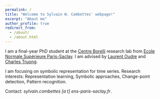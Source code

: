```yaml
---
permalink: /
title: "Welcome to Sylvain W. Combettes' webpage!"
excerpt: "About me"
author_profile: true
redirect_from: 
  - /about/
  - /about.html
---
```


I am a final-year PhD student at the [Centre Borelli](https://centreborelli.ens-paris-saclay.fr/en) research lab from [Ecole Normale Supérieure Paris-Saclay](https://ens-paris-saclay.fr/en). I am advised by [Laurent Oudre](http://www.laurentoudre.fr) and [Charles Truong](https://charles.doffy.net/).

I am focusing on symbolic representation for time series. Research interests: Representation learning, Symbolic approaches, Change-point detection, Pattern recognition.

Contact: <i>sylvain.combettes [a t] ens-paris-saclay.fr</i>.